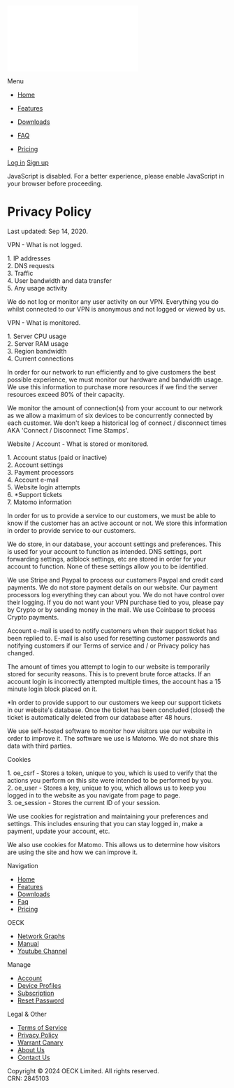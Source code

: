 ![](//www.oeck.com/gerald/matomo.php?idsite=3&rec=1)

Menu

* [Home](https://www.oeck.com/)
    
* [Features](https://www.oeck.com/features/)
    
* [Downloads](https://www.oeck.com/downloads/)
    
* [FAQ](https://www.oeck.com/faq/)
    
* [Pricing](https://www.oeck.com/pricing/)
    

[Log in](https://www.oeck.com/login/) [Sign up](https://www.oeck.com/register/)

JavaScript is disabled. For a better experience, please enable JavaScript in your browser before proceeding.

Privacy Policy
==============

Last updated: Sep 14, 2020.

VPN - What is not logged.

1\. IP addresses  
2\. DNS requests  
3\. Traffic  
4\. User bandwidth and data transfer  
5\. Any usage activity  
  
We do not log or monitor any user activity on our VPN. Everything you do whilst connected to our VPN is anonymous and not logged or viewed by us.

VPN - What is monitored.

1\. Server CPU usage  
2\. Server RAM usage  
3\. Region bandwidth  
4\. Current connections  
  
In order for our network to run efficiently and to give customers the best possible experience, we must monitor our hardware and bandwidth usage. We use this information to purchase more resources if we find the server resources exceed 80% of their capacity.  
  
We monitor the amount of connection(s) from your account to our network as we allow a maximum of six devices to be concurrently connected by each customer. We don't keep a historical log of connect / disconnect times AKA 'Connect / Disconnect Time Stamps'.

Website / Account - What is stored or monitored.

1\. Account status (paid or inactive)  
2\. Account settings  
3\. Payment processors  
4\. Account e-mail  
5\. Website login attempts  
6\. \*Support tickets  
7\. Matomo information  
  
In order for us to provide a service to our customers, we must be able to know if the customer has an active account or not. We store this information in order to provide service to our customers.  
  
We do store, in our database, your account settings and preferences. This is used for your account to function as intended. DNS settings, port forwarding settings, adblock settings, etc are stored in order for your account to function. None of these settings allow you to be identified.  
  
We use Stripe and Paypal to process our customers Paypal and credit card payments. We do not store payment details on our website. Our payment processors log everything they can about you. We do not have control over their logging. If you do not want your VPN purchase tied to you, please pay by Crypto or by sending money in the mail. We use Coinbase to process Crypto payments.  
  
Account e-mail is used to notify customers when their support ticket has been replied to. E-mail is also used for resetting customer passwords and notifying customers if our Terms of service and / or Privacy policy has changed.  
  
The amount of times you attempt to login to our website is temporarily stored for security reasons. This is to prevent brute force attacks. If an account login is incorrectly attempted multiple times, the account has a 15 minute login block placed on it.  
  
\*In order to provide support to our customers we keep our support tickets in our website's database. Once the ticket has been concluded (closed) the ticket is automatically deleted from our database after 48 hours.  
  
We use self-hosted software to monitor how visitors use our website in order to improve it. The software we use is Matomo. We do not share this data with third parties.

Cookies

1\. oe\_csrf - Stores a token, unique to you, which is used to verify that the actions you perform on this site were intended to be performed by you.  
2\. oe\_user - Stores a key, unique to you, which allows us to keep you logged in to the website as you navigate from page to page.  
3\. oe\_session - Stores the current ID of your session.  
  
We use cookies for registration and maintaining your preferences and settings. This includes ensuring that you can stay logged in, make a payment, update your account, etc.  
  
We also use cookies for Matomo. This allows us to determine how visitors are using the site and how we can improve it.

Navigation

* [Home](https://www.oeck.com/)
* [Features](https://www.oeck.com/features/)
* [Downloads](https://www.oeck.com/downloads/)
* [Faq](https://www.oeck.com/faq/)
* [Pricing](https://www.oeck.com/pricing/)

OECK

* [Network Graphs](https://www.oeck.com/network-graphs/)
* [Manual](https://www.oeck.com/manual/)
* [Youtube Channel](https://www.youtube.com/@oeckvpn)

Manage

* [Account](https://www.oeck.com/account/security/)
* [Device Profiles](https://www.oeck.com/account/devices/)
* [Subscription](https://www.oeck.com/account/upgrades/)
* [Reset Password](https://www.oeck.com/lost-password/)

Legal & Other

* [Terms of Service](https://www.oeck.com/terms-of-service/)
* [Privacy Policy](https://www.oeck.com/privacy-policy/)
* [Warrant Canary](https://www.oeck.com/canary.txt)
* [About Us](https://www.oeck.com/about-us/)
* [Contact Us](https://www.oeck.com/support/)

Copyright © 2024 OECK Limited. All rights reserved.  
CRN: 2845103